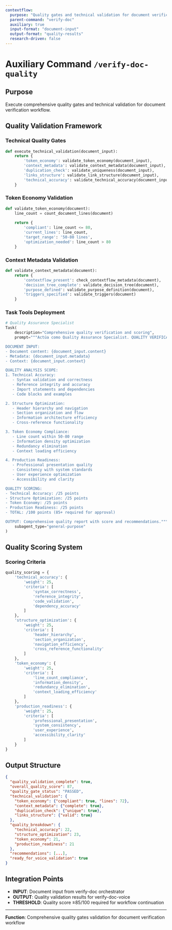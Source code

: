 ```yaml
---
contextflow:
  purpose: "Quality gates and technical validation for document verification"
  parent-command: "verify-doc"
  auxiliary: true
  input-format: "document-input"
  output-format: "quality-results"
  research-driven: false
---
```


# Auxiliary Command `/verify-doc-quality`

## Purpose
Execute comprehensive quality gates and technical validation for document verification workflow.

## Quality Validation Framework

### Technical Quality Gates
```python
def execute_technical_validation(document_input):
    return {
        'token_economy': validate_token_economy(document_input),
        'context_metadata': validate_context_metadata(document_input),
        'duplication_check': validate_uniqueness(document_input),
        'links_structure': validate_link_structure(document_input),
        'technical_accuracy': validate_technical_accuracy(document_input)
    }
```

### Token Economy Validation
```python
def validate_token_economy(document):
    line_count = count_document_lines(document)
    
    return {
        'compliant': line_count <= 80,
        'current_lines': line_count,
        'target_range': '50-80 lines',
        'optimization_needed': line_count > 80
    }
```

### Context Metadata Validation
```python
def validate_context_metadata(document):
    return {
        'contextflow_present': check_contextflow_metadata(document),
        'decision_tree_complete': validate_decision_tree(document),
        'purpose_defined': validate_purpose_definition(document),
        'triggers_specified': validate_triggers(document)
    }
```

### Task Tools Deployment
```python
# Quality Assurance Specialist
Task(
    description="Comprehensive quality verification and scoring",
    prompt="""Actúa como Quality Assurance Specialist. QUALITY VERIFICATION MISSION: Complete quality analysis.

DOCUMENT INPUT:
- Document content: {document_input.content}
- Metadata: {document_input.metadata}
- Context: {document_input.context}

QUALITY ANALYSIS SCOPE:
1. Technical Accuracy:
   - Syntax validation and correctness
   - Reference integrity and accuracy
   - Import statements and dependencies
   - Code blocks and examples

2. Structure Optimization:
   - Header hierarchy and navigation
   - Section organization and flow
   - Information architecture efficiency
   - Cross-reference functionality

3. Token Economy Compliance:
   - Line count within 50-80 range
   - Information density optimization
   - Redundancy elimination
   - Context loading efficiency

4. Production Readiness:
   - Professional presentation quality
   - Consistency with system standards
   - User experience optimization
   - Accessibility and clarity

QUALITY SCORING:
- Technical Accuracy: /25 points
- Structure Optimization: /25 points  
- Token Economy: /25 points
- Production Readiness: /25 points
- TOTAL: /100 points (85+ required for approval)

OUTPUT: Comprehensive quality report with score and recommendations.""",
    subagent_type="general-purpose"
)
```

## Quality Scoring System

### Scoring Criteria
```python
quality_scoring = {
    'technical_accuracy': {
        'weight': 25,
        'criteria': [
            'syntax_correctness',
            'reference_integrity', 
            'code_validation',
            'dependency_accuracy'
        ]
    },
    'structure_optimization': {
        'weight': 25,
        'criteria': [
            'header_hierarchy',
            'section_organization',
            'navigation_efficiency',
            'cross_reference_functionality'
        ]
    },
    'token_economy': {
        'weight': 25,
        'criteria': [
            'line_count_compliance',
            'information_density',
            'redundancy_elimination',
            'context_loading_efficiency'
        ]
    },
    'production_readiness': {
        'weight': 25,
        'criteria': [
            'professional_presentation',
            'system_consistency',
            'user_experience',
            'accessibility_clarity'
        ]
    }
}
```

## Output Structure
```json
{
  "quality_validation_complete": true,
  "overall_quality_score": 87,
  "quality_gate_status": "PASSED",
  "technical_validation": {
    "token_economy": {"compliant": true, "lines": 72},
    "context_metadata": {"complete": true},
    "duplication_check": {"unique": true},
    "links_structure": {"valid": true}
  },
  "quality_breakdown": {
    "technical_accuracy": 22,
    "structure_optimization": 23, 
    "token_economy": 21,
    "production_readiness": 21
  },
  "recommendations": [...],
  "ready_for_voice_validation": true
}
```

## Integration Points
- **INPUT**: Document input from verify-doc orchestrator
- **OUTPUT**: Quality validation results for verify-doc-voice
- **THRESHOLD**: Quality score ≥85/100 required for workflow continuation

---
**Function**: Comprehensive quality gates validation for document verification workflow